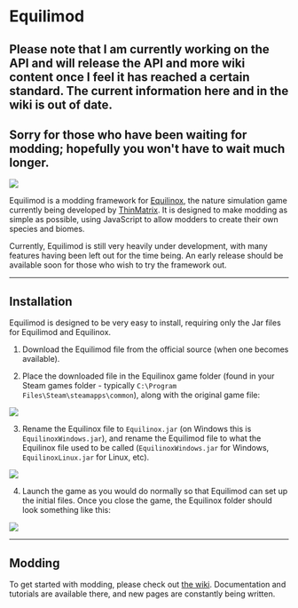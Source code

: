 # Equilimod
## Please note that I am currently working on the API and will release the API and more wiki content once I feel it has reached a certain standard. The current information here and in the wiki is out of date. 
## Sorry for those who have been waiting for modding; hopefully you won't have to wait much longer.
![](https://i.imgur.com/Pox7o9f.png)

Equilimod is a modding framework for [Equilinox](http://www.indiedb.com/games/equilinox), the nature simulation game currently being developed by [ThinMatrix](https://www.youtube.com/user/ThinMatrix/). It is designed to make modding as simple as possible, using JavaScript to allow modders to create their own species and biomes.

Currently, Equilimod is still very heavily under development, with many features having been left out for the time being. An early release should be available soon for those who wish to try the framework out.

***

## Installation
Equilimod is designed to be very easy to install, requiring only the Jar files for Equilimod and Equilinox.

1. Download the Equilimod file from the official source (when one becomes available).

2. Place the downloaded file in the Equilinox game folder (found in your Steam games folder - typically `C:\Program Files\Steam\steamapps\common`), along with the original game file:

![](https://i.imgur.com/myID2fp.png)

3. Rename the Equilinox file to `Equilinox.jar` (on Windows this is `EquilinoxWindows.jar`), and rename the Equilimod file to what the Equilinox file used to be called (`EquilinoxWindows.jar` for Windows, `EquilinoxLinux.jar` for Linux, etc).

![](https://i.imgur.com/Kip25vd.png)

4. Launch the game as you would do normally so that Equilimod can set up the initial files. Once you close the game, the Equilinox folder should look something like this:

![](https://i.imgur.com/Z7BE4JE.png)

***

## Modding
To get started with modding, please check out [the wiki](https://github.com/pcr3w/Equilimod/wiki). Documentation and tutorials are available there, and new pages are constantly being written.
